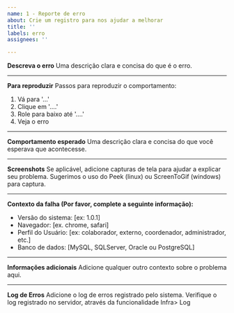 ```yaml
---
name: 1 - Reporte de erro
about: Crie um registro para nos ajudar a melhorar
title: ''
labels: erro
assignees: ''

---
```


**Descreva o erro**
Uma descrição clara e concisa do que é o erro.

-----

**Para reproduzir**
Passos para reproduzir o comportamento:
1. Vá para '...'
2. Clique em '....'
3. Role para baixo até '....'
4. Veja o erro

-----

**Comportamento esperado**
Uma descrição clara e concisa do que você esperava que acontecesse.

-----

**Screenshots**
Se aplicável, adicione capturas de tela para ajudar a explicar seu problema. Sugerimos o uso do Peek (linux) ou ScreenToGif (windows) para captura.

-----

**Contexto da falha (Por favor, complete a seguinte informação):**
 - Versão do sistema: [ex: 1.0.1]
 - Navegador: [ex. chrome, safari]
 - Perfil do Usuário: [ex: colaborador, externo, coordenador, administrador, etc.]
 - Banco de dados: [MySQL, SQLServer, Oracle ou PostgreSQL]
-----

**Informações adicionais**
Adicione qualquer outro contexto sobre o problema aqui.

-----
**Log de Erros**
Adicione o log de erros registrado pelo sistema. Verifique o log registrado no servidor, através da funcionalidade Infra> Log
